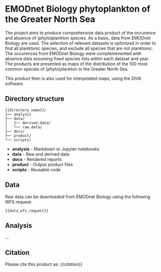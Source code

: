 # EMODnet Biology phytoplankton of the Greater North Sea

The project aims to produce comprehensive data product of the occurence and absence of (phyto)plankton species. As a basis, data from EMODnet Biology are used. The selection of relevant datasets is optimized in order to find all planktonic species, and exclude all species that are not planktonic. The occurences from EMODnet Biology were complemenented with absence data assuming fixed species lists within each dataset and year. The products are presented as maps of the distribution of the 100 most common species of (phyto)plankton in the Greater North Sea. 

This product then is also used for interpolated maps, using the DIVA software. 



## Directory structure

```
{{directory_name}}/
├── analysis
├── data/
│   ├── derived_data/
│   └── raw_data/
├── docs/
├── product/
└── scripts/
```

* **analysis** - Markdown or Jupyter notebooks
* **data** - Raw and derived data
* **docs** - Rendered reports
* **product** - Output product files
* **scripts** - Reusable code

## Data

Raw data can be downloaded from EMODnet Biology using the following WFS request:

```
{{data_wfs_request}}
```

## Analysis

...

## Citation

Please cite this product as:
*{{citation}}*